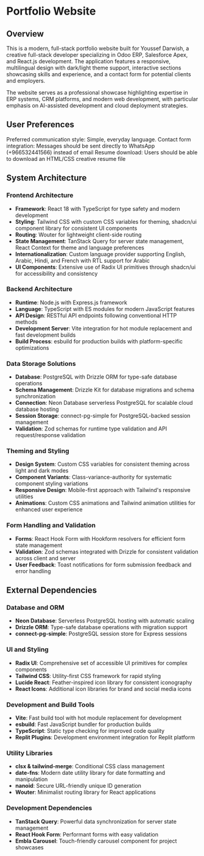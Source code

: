 # Portfolio Website

## Overview

This is a modern, full-stack portfolio website built for Youssef Darwish, a creative full-stack developer specializing in Odoo ERP, Salesforce Apex, and React.js development. The application features a responsive, multilingual design with dark/light theme support, interactive sections showcasing skills and experience, and a contact form for potential clients and employers.

The website serves as a professional showcase highlighting expertise in ERP systems, CRM platforms, and modern web development, with particular emphasis on AI-assisted development and cloud deployment strategies.

## User Preferences

Preferred communication style: Simple, everyday language.
Contact form integration: Messages should be sent directly to WhatsApp (+966532441566) instead of email
Resume download: Users should be able to download an HTML/CSS creative resume file

## System Architecture

### Frontend Architecture
- **Framework**: React 18 with TypeScript for type safety and modern development
- **Styling**: Tailwind CSS with custom CSS variables for theming, shadcn/ui component library for consistent UI components
- **Routing**: Wouter for lightweight client-side routing
- **State Management**: TanStack Query for server state management, React Context for theme and language preferences
- **Internationalization**: Custom language provider supporting English, Arabic, Hindi, and French with RTL support for Arabic
- **UI Components**: Extensive use of Radix UI primitives through shadcn/ui for accessibility and consistency

### Backend Architecture
- **Runtime**: Node.js with Express.js framework
- **Language**: TypeScript with ES modules for modern JavaScript features
- **API Design**: RESTful API endpoints following conventional HTTP methods
- **Development Server**: Vite integration for hot module replacement and fast development builds
- **Build Process**: esbuild for production builds with platform-specific optimizations

### Data Storage Solutions
- **Database**: PostgreSQL with Drizzle ORM for type-safe database operations
- **Schema Management**: Drizzle Kit for database migrations and schema synchronization
- **Connection**: Neon Database serverless PostgreSQL for scalable cloud database hosting
- **Session Storage**: connect-pg-simple for PostgreSQL-backed session management
- **Validation**: Zod schemas for runtime type validation and API request/response validation

### Theming and Styling
- **Design System**: Custom CSS variables for consistent theming across light and dark modes
- **Component Variants**: Class-variance-authority for systematic component styling variations
- **Responsive Design**: Mobile-first approach with Tailwind's responsive utilities
- **Animations**: Custom CSS animations and Tailwind animation utilities for enhanced user experience

### Form Handling and Validation
- **Forms**: React Hook Form with Hookform resolvers for efficient form state management
- **Validation**: Zod schemas integrated with Drizzle for consistent validation across client and server
- **User Feedback**: Toast notifications for form submission feedback and error handling

## External Dependencies

### Database and ORM
- **Neon Database**: Serverless PostgreSQL hosting with automatic scaling
- **Drizzle ORM**: Type-safe database operations with migration support
- **connect-pg-simple**: PostgreSQL session store for Express sessions

### UI and Styling
- **Radix UI**: Comprehensive set of accessible UI primitives for complex components
- **Tailwind CSS**: Utility-first CSS framework for rapid styling
- **Lucide React**: Feather-inspired icon library for consistent iconography
- **React Icons**: Additional icon libraries for brand and social media icons

### Development and Build Tools
- **Vite**: Fast build tool with hot module replacement for development
- **esbuild**: Fast JavaScript bundler for production builds
- **TypeScript**: Static type checking for improved code quality
- **Replit Plugins**: Development environment integration for Replit platform

### Utility Libraries
- **clsx & tailwind-merge**: Conditional CSS class management
- **date-fns**: Modern date utility library for date formatting and manipulation
- **nanoid**: Secure URL-friendly unique ID generation
- **Wouter**: Minimalist routing library for React applications

### Development Dependencies
- **TanStack Query**: Powerful data synchronization for server state management
- **React Hook Form**: Performant forms with easy validation
- **Embla Carousel**: Touch-friendly carousel component for project showcases